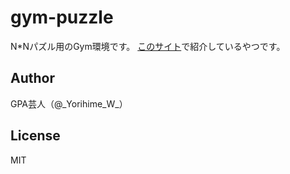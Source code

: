 # gym-puzzle

N*Nパズル用のGym環境です。
[このサイト](https://gpa.hateblo.jp/entry/2020/01/16/094814)で紹介しているやつです。

## Author

GPA芸人（@\_Yorihime\_W\_）

## License

MIT

